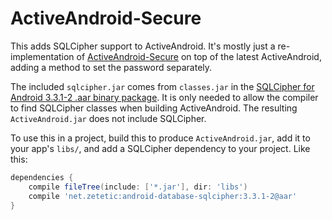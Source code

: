 # ActiveAndroid-Secure

This adds SQLCipher support to ActiveAndroid. It's mostly just a re-implementation of [ActiveAndroid-Secure](https://github.com/zsiegel/ActiveAndroid-Secure) on top of the latest ActiveAndroid, adding a method to set the password separately.

The included `sqlcipher.jar` comes from `classes.jar` in the [SQLCipher for Android 3.3.1-2 .aar binary package](https://www.zetetic.net/sqlcipher/sqlcipher-for-android/). It is only needed to allow the compiler to find SQLCipher classes when building ActiveAndroid. The resulting `ActiveAndroid.jar` does not include SQLCipher.

To use this in a project, build this to produce `ActiveAndroid.jar`, add it to your app's `libs/`, and add a SQLCipher dependency to your project. Like this:

```groovy
dependencies {
    compile fileTree(include: ['*.jar'], dir: 'libs')
    compile 'net.zetetic:android-database-sqlcipher:3.3.1-2@aar'
}
```
